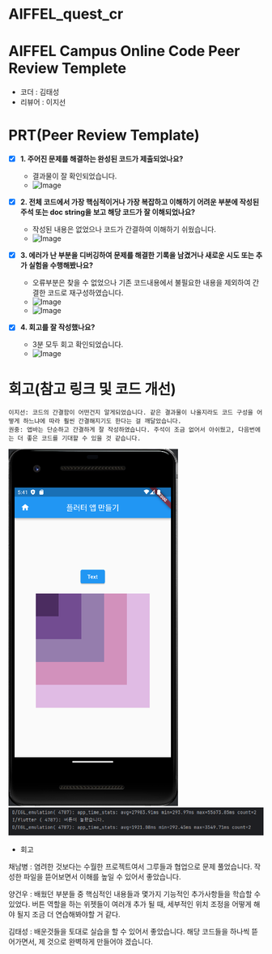 # AIFFEL_quest_cr
# AIFFEL Campus Online Code Peer Review Templete
- 코더 : 김태성 
- 리뷰어 : 이지선 


# PRT(Peer Review Template)
- [x]  **1. 주어진 문제를 해결하는 완성된 코드가 제출되었나요?**
    - 결과물이 잘 확인되었습니다. 
    - ![Image](https://github.com/user-attachments/assets/66a8d90b-f28f-4bac-ad0b-8c6c0a48265e)

- [x]  **2. 전체 코드에서 가장 핵심적이거나 가장 복잡하고 이해하기 어려운 부분에 작성된 
주석 또는 doc string을 보고 해당 코드가 잘 이해되었나요?**
    - 작성된 내용은 없었으나 코드가 간결하여 이해하기 쉬웠습니다.
    - ![Image](https://github.com/user-attachments/assets/df353f61-4ecd-4eaf-a665-1f5aa01b1b9c)
        
- [x]  **3. 에러가 난 부분을 디버깅하여 문제를 해결한 기록을 남겼거나
새로운 시도 또는 추가 실험을 수행해봤나요?**
    - 오류부분은 찾을 수 없었으나 기존 코드내용에서 불필요한 내용을 제외하여 간결한 코드로 재구성하였습니다.
    - ![Image](https://github.com/user-attachments/assets/aed4f7a2-19d7-4fe7-989a-8c06e66e77aa)
    - ![Image](https://github.com/user-attachments/assets/fc4fc4e7-dcc3-4960-8067-169d0b9f5ddf)
        
- [x]  **4. 회고를 잘 작성했나요?**
    - 3분 모두 회고 확인되었습니다.
    - ![Image](https://github.com/user-attachments/assets/803e776b-c2df-436a-a8d6-716c788cac28)



# 회고(참고 링크 및 코드 개선)
```
이지선: 코드의 간결함이 어떤건지 알게되었습니다. 같은 결과물이 나올지라도 코드 구성을 어떻게 하느냐에 따라 훨씬 간결해지기도 한다는 걸 깨달았습니다.
권중: 앱바는 단순하고 간결하게 잘 작성하였습니다. 주석이 조금 없어서 아쉬웠고, 다음번에는 더 좋은 코드를 기대할 수 있을 것 같습니다.
```


![Add files via upload](./1.png)  
![Add files via upload](./2.png)  
  
  
- 회고  

채남병 : 염려한 것보다는 수월한 프로젝트여서 그루들과 협업으로 문제 풀었습니다.
작성한 파일을 뜯어보면서 이해를 높일 수 있어서 좋았습니다.

양건우 : 배웠던 부분들 중 핵심적인 내용들과 몇가지 기능적인 추가사항들을 학습할 수 있었다. 버튼 역할을 하는 위젯들이 여러개 추가 될 때, 세부적인 위치 조정을 어떻게 해야 될지 조금 더 연습해봐야할 거 같다.

김태성 : 배운것들을 토대로 실습을 할 수 있어서 좋았습니다. 해당 코드들을 하나씩 뜯어가면서, 제 것으로 완벽하게 만들어야 겠습니다.
